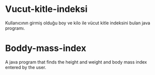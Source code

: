 # Vucut-kitle-indeksi

Kullanıcının girmiş olduğu boy ve kilo ile vücut kitle indeksini bulan java programı.

# Boddy-mass-index

A java program that finds the height and weight and body mass index entered by the user.
